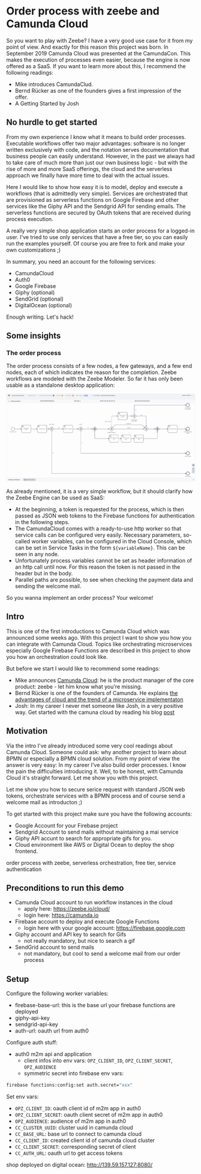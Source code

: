 # Order process with zeebe and Camunda Cloud

So you want to play with Zeebe? I have a very good use case for it from my point of view. And exactly for this reason this project was born. In September 2019 Camunda Cloud was presented at the CamundaCon. This makes the execution of processes even easier, because the engine is now offered as a SaaS. If you want to learn more about this, I recommend the following readings:

- Mike introduces CamundaClud.
- Bernd Rücker as one of the founders gives a first impression of the offer.
- A Getting Started by Josh

## No hurdle to get started

From my own experience I know what it means to build order processes. Executable workflows offer two major advantages: software is no longer written exclusively with code, and the notation serves documentation that business people can easily understand. However, in the past we always had to take care of much more than just our own business logic - but with the rise of more and more SaaS offerings, the cloud and the serverless approach we finally have more time to deal with the actual issues.

Here I would like to show how easy it is to model, deploy and execute a workflows (that is admittedly very simple). Services are orchestrated that are provisioned as serverless functions on Google Firebase and other services like the Giphy API and the Sendgrid API for sending emails. The serverless functions are secured by OAuth tokens that are received during process execution.

A really very simple shop application starts an order process for a logged-in user. I've tried to use only services that have a free tier, so you can easily run the examples yourself. Of course you are free to fork and make your own customizations ;)

In summary, you need an account for the following services:

- CamundaCloud
- Auth0
- Google Firebase
- Giphy (optional)
- SendGrid (optional)
- DigitalOcean (optional)

Enough writing. Let's hack!

## Some insights

### The order process

The order process consists of a few nodes, a few gateways, and a few end nodes, each of which indicates the reason for the completion. Zeebe workflows are modeled with the Zeebe Modeler. So far it has only been usable as a standalone desktop application:

![order process](./assets/order-process.png)

As already mentioned, it is a very simple workflow, but it should clarify how the Zeebe Engine can be used as SaaS:

- At the beginning, a token is requested for the process, which is then passed as JSON web tokens to the Firebase functions for authentication in the following steps.
- The CamundaCloud comes with a ready-to-use http worker so that service calls can be configured very easily. Necessary parameters, so-called worker variables, can be configured in the Cloud Console, which can be set in Service Tasks in the form `${variableName}`. This can be seen in any node.
- Unfortunately process variables cannot be set as header information of an http call until now. For this reason the token is not passed in the header but in the body.
- Parallel paths are possible, to see when checking the payment data and sending the welcome mail.








So you wanna implement an order process? Your welcome!

## Intro

This is one of the first introductions to Camunda Cloud which was announced some weeks ago. With this project I want to show you how you can integrate with Camunda Cloud. Topics like orchestrating microservices especially Google Firebase Functions are described in this project to show you how an orchestration could look like.

But before we start I would like to recommend some readings:

- Mike announces [Camunda Cloud](https://zeebe.io/blog/2019/09/announcing-camunda-cloud/): he is the product manager of the core product: zeebe - let him know what you're missing.
- Bernd Rücker is one of the founders of Camunda. He explains [the advantages of cloud and the trend of a microservice implementaton](https://blog.bernd-ruecker.com/camunda-cloud-the-why-the-what-and-the-how-8198f0a8c33b)
- Josh: In my career I never met someone like Josh, in a very positive way. Get started with the camuna cloud by reading his blog [post](https://zeebe.io/blog/2019/09/getting-started-camunda-cloud/)

## Motivation

Via the intro I've already introduced some very cool readings about Camunda Cloud. Someone could ask: why another project to learn about BPMN or especially a BPMN cloud solution. From my point of view the answer is very easy: In my career I've also build order processes. I know the pain the difficulties introducing it. Well, to be honest, with Camunda Cloud it's straight forward. Let me show you with this project.

Let me show you how to secure serice request with standard JSON web tokens, orchestrate services with a BPMN process and of course send a welcome mail as introducton ;)

To get started with this project make sure you have the following accounts:

- Google Account for your Firebase project
- Sendgrid Account to send mails without maintaining a mai service
- Giphy API accunt to search for appropriate gifs for you.
- Cloud environment like AWS or Digital Ocean to deploy the shop frontend.

order process with zeebe, serverless orchestration, free tier, service authentication

## Preconditions to run this demo

- Camunda Cloud account to run workflow instances in the cloud
  - apply here: https://zeebe.io/cloud/
  - login here: https://camunda.io
- Firebase account to deploy and execute Google Functions
  - login here with your google account: https://firebase.google.com
- Giphy account and API key to search for Gifs
  - not really mandatory, but nice to search a gif
- SendGrid account to send mails
  - not mandatory, but cool to send a welcome mail from our order process

## Setup

Configure the following worker variables:

- firebase-base-url: this is the base url your firebase functions are deployed
- giphy-api-key
- sendgrid-api-key
- auth-url: oauth url from auth0

Configure auth stuff:

- auth0 m2m api and application
  - client infos into env vars: `OPZ_CLIENT_ID`, `OPZ_CLIENT_SECRET`, `OPZ_AUDIENCE`
  - symmetric secret into firebase env vars:

```bash
firebase functions:config:set auth.secret="xxx"
```

Set env vars:

- `OPZ_CLIENT_ID`: oauth client id of m2m app in auth0
- `OPZ_CLIENT_SECRET`: oauth client secret of m2m app in auth0
- `OPZ_AUDIENCE`: audience of m2m app in auth0
- `CC_CLUSTER_UUID`: cluster uuid in camunda cloud
- `CC_BASE_URL`: base url to connect to camunda cloud
- `CC_CLIENT_ID`: created client id of camunda cloud cluster
- `CC_CLIENT_SECRET`: corresponding secret of client
- `CC_AUTH_URL`: oauth url to get access tokens

shop deployed on digital ocean: http://139.59.157.127:8080/
